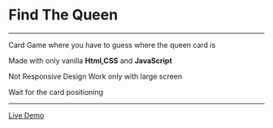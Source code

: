 <h1>Find The Queen</h1>
<hr>
<p>Card Game where you have to guess where the queen card is</p>
<p> Made with only vanilla <b>Html,CSS</b> and <b>JavaScript</b></p>
<p>Not Responsive Design Work only with large screen</p>
<p>Wait for the card positioning</p>
<hr>
<a href="https://nainglinhtet01.github.io/find-the-queen/" target="_blank">Live Demo</a>
